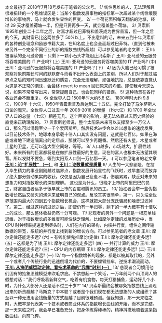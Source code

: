 本文最初于 2018年7月18号发布于笔者的公众号。
1/ 线性思维的人，无法理解且很难扭转的一个思维误区是：当某个指数发展事物的指标第一次超过某个线性缓慢增长的事物后，马上就会发生显性的巨变。
2/ 一个荷花面积每天翻倍的池塘，经过 29 天才覆盖荷塘一半，但是只要再多一天，就会覆盖整个荷塘。
3/ 贝索斯1995年创业二十二年之后，财富才超过巴菲特和盖茨成为世界首富，但一年之后的今天，其财富已比这两位多了 50%以上。不出意料的话，未来五到十年贝索斯的各种创业理念和励志书籍大卖，在知名度上也会全面超过巴菲特。（直到他被未来另外一个完全不同行业的新的指数曲线所超越）可以参见笔者的老文章： 王川: 被误读的亚马逊帝国 – 只剩下一颗小石头才能阻止贝索斯了 王川: 亚马逊的云服务将吞噬美国的 IT 产业吗? (上) 王川: 亚马逊的云服务将吞噬美国的 IT 产业吗? (中) 王川：亚马逊的云服务将吞噬美国的 IT 产业吗？(下）
4/ 因为大脑已经习惯了被观察对象前期长时间的默默奋斗而看不出什么表面上的差别，所以人们对于超过临界点之后的短时间迅速跃迁和质变，完全无法理解，顽强地抗拒，总是依靠直觉认为这是不正常的泡沫，会最终 revert to mean 回归原来的均值。即使我今天这么说，如果不常常写出来，常常提醒自己，也会犯同样的错误。
5/ 这种场景在各行各业还会不断重复。
6/ 全世界人口 1500年时大约5.8 亿， 1800年时大约 9.8 亿，1900年 十六亿，1950年青霉素普及后达到二十五亿，完全打破了马尔萨斯人口论的魔咒。全世界人口过去十年 2008-2018 的增量 （约六亿）和 1700 年全世界人口的总量 （七亿）相差无几。这个巨变的影响，是无法依靠过去历史经验的直觉来正确理解的。
7/ 贝索斯老师说，整个太阳系未来可以支撑至少一万亿人口，那么可以涌现至少一千个爱因斯坦，然后技术进步会以难以想象的速度发展。以目前技术条件，地球本身承载十倍人口其实没有问题，这就是七百亿。如果在海底或者地下建造隔离出的定居点，那就可以至少再翻番。然后还有火星，木星或者土星的卫星，还可以造大型空间站，等等。
8/ 人口越多，市场越大，扩展性越好。未来所有的巨富都将是在做扩展性最好的生意，现在的富人也根本无法望其项背。所以发财不要急，等到太阳系人口到一万亿那一天。:) 可以参见笔者的老文章 **[王川：论“扩展性” （一）](https://chuan.us/archives/<https:/chuan.us/archives/360>)** 和 [**王川：论数量就是质量**](https://chuan.us/archives/<https:/chuan.us/archives/394>)
9/ 人生的一大悲剧是，在投入毕生精力的事业刚刚越过临界点，指数发展开始显性的飞跃时，过早套现而放弃了绝大部分劳动果实的收获，仅仅是因为自己疲惫不堪，伤痕累累，缺乏对未来的想象力和对指数增长的深刻理解。 这也是为什么，很晚才上市的阿里巴巴的员工，财富自由者远多于很早就上市的百度和腾讯的员工。
10/ 抬杠者会举一些伪指数增长然后又破灭的泡沫来证明自己的观点。反驳其实很简单，第一，只关注全世界范围内最大的四到五个指数增长机会，这样就把大部分庞氏骗局和噪音过滤掉了。第二，经过这样的过滤之后，即使仍有一半归零，剩下的一半大概率有十倍以上的成长，那么整体收益仍然十分可观。
11/ 悲观者的另外一个问题是一根筋单线思维，对于指数增长的多维度可能性缺乏理解。比如摩尔定律的发展历史中，当 CPU 时钟频率提速走到尽头时，人们在内存的架构，内核并行度，组件之间传输数据的带宽，系统的并行度上找到新的增长方向。可以参见笔者的老文章
王川: 摩尔定律还能走多远? (六) – 有钱能使鬼推摩(尔定律)
王川: 摩尔定律还能走多远? (五) – 这都是为了钱
王川: 摩尔定律还能走多远? (四) — 并行计算的威力
王川: 摩尔定律还能走多远? (三) – CPU 的内存瓶颈
王川: 摩尔定律还能走多远? (二)
王川: 摩尔定律还能走多远? (一)
12/ 每一个指数增长的现象，都是以被其取代的，另外一个或者几个传统行业的迅速倒塌为代价的，不要螳臂挡车，逆技术潮流而动。
[**王川: 从海明威运动定律，看技术革命的”我靠”时刻 (一）**](https://chuan.us/archives/<https:/chuan.us/archives/307>)
13/ 悲观者会习惯用他们固有的抽象思维模型来吹毛求疵。不禁想起一个笑话，一万年前两个山顶洞人的假想对话：”我们呼吸着新鲜空气，吃着有机食物，每天打猎捕鱼，运动好几个小时，为什么大部分人还是活不过三十岁?”
14/ 贝索斯最终会被哪条指数曲线上涌现出来的新贵超越？马斯克？中本聪？或者是个我们现在都无法想象的人或组织？甚至以一种无法用金钱衡量的方式超越？目前很难预测。但我知道，那一天来临之时，大概率是代表某一个技术或者商业体系的指数增长曲线的开始，而不是完结。那一天来临之时，我会早已准备充分，把身体练得棒棒的，精神抖擞地顺着这条指数曲线，向前飞奔。
